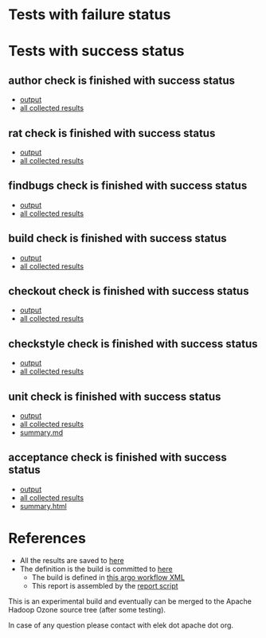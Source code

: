 # Tests with failure status


# Tests with success status

## author check is finished with success status

   * [output](https://raw.githubusercontent.com/elek/ozone-ci/master/trunk/trunk-nightly-20190828-fkmk8/author/output.log)
   * [all collected results](https://github.com/elek/ozone-ci/tree/master/trunk/trunk-nightly-20190828-fkmk8/author)


## rat check is finished with success status

   * [output](https://raw.githubusercontent.com/elek/ozone-ci/master/trunk/trunk-nightly-20190828-fkmk8/rat/output.log)
   * [all collected results](https://github.com/elek/ozone-ci/tree/master/trunk/trunk-nightly-20190828-fkmk8/rat)


## findbugs check is finished with success status

   * [output](https://raw.githubusercontent.com/elek/ozone-ci/master/trunk/trunk-nightly-20190828-fkmk8/findbugs/output.log)
   * [all collected results](https://github.com/elek/ozone-ci/tree/master/trunk/trunk-nightly-20190828-fkmk8/findbugs)


## build check is finished with success status

   * [output](https://raw.githubusercontent.com/elek/ozone-ci/master/trunk/trunk-nightly-20190828-fkmk8/build/output.log)
   * [all collected results](https://github.com/elek/ozone-ci/tree/master/trunk/trunk-nightly-20190828-fkmk8/build)


## checkout check is finished with success status

   * [output](https://raw.githubusercontent.com/elek/ozone-ci/master/trunk/trunk-nightly-20190828-fkmk8/checkout/output.log)
   * [all collected results](https://github.com/elek/ozone-ci/tree/master/trunk/trunk-nightly-20190828-fkmk8/checkout)


## checkstyle check is finished with success status

   * [output](https://raw.githubusercontent.com/elek/ozone-ci/master/trunk/trunk-nightly-20190828-fkmk8/checkstyle/output.log)
   * [all collected results](https://github.com/elek/ozone-ci/tree/master/trunk/trunk-nightly-20190828-fkmk8/checkstyle)


## unit check is finished with success status

   * [output](https://raw.githubusercontent.com/elek/ozone-ci/master/trunk/trunk-nightly-20190828-fkmk8/unit/output.log)
   * [all collected results](https://github.com/elek/ozone-ci/tree/master/trunk/trunk-nightly-20190828-fkmk8/unit)
   * [summary.md](https://github.com/elek/ozone-ci/tree/master/trunk/trunk-nightly-20190828-fkmk8/unit/summary.md)




## acceptance check is finished with success status

   * [output](https://raw.githubusercontent.com/elek/ozone-ci/master/trunk/trunk-nightly-20190828-fkmk8/acceptance/output.log)
   * [all collected results](https://github.com/elek/ozone-ci/tree/master/trunk/trunk-nightly-20190828-fkmk8/acceptance)
   * [summary.html](https://elek.github.io/ozone-ci/trunk/trunk-nightly-20190828-fkmk8/acceptance/summary.html)




# References

 * All the results are saved to [here](https://github.com/elek/ozone-ci/tree/master/trunk/trunk-nightly-20190828-fkmk8/)
 * The definition is the build is committed to [here](https://github.com/elek/argo-ozone)
    * The build is defined in [this argo workflow XML](https://github.com/elek/argo-ozone/blob/master/ozone-build.yaml)
    * This report is assembled by the [report script](https://github.com/elek/argo-ozone/blob/master/scripts/report.sh)

This is an experimental build and eventually can be merged to the Apache Hadoop Ozone source tree (after some testing).

In case of any question please contact with elek dot apache dot org.
